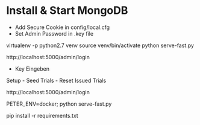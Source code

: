 # Install & Start MongoDB

- Add Secure Cookie in config/local.cfg
- Set Admin Password in .key file

virtualenv -p python2.7 venv
source venv/bin/activate
python serve-fast.py

http://localhost:5000/admin/login
 - Key Eingeben

Setup
    - Seed Trials
    - Reset Issued Trials

http://localhost:5000/admin/login

PETER_ENV=docker; python serve-fast.py

pip install -r requirements.txt